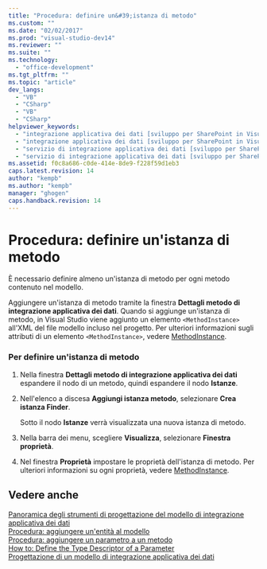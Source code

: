 ```yaml
---
title: "Procedura: definire un&#39;istanza di metodo"
ms.custom: ""
ms.date: "02/02/2017"
ms.prod: "visual-studio-dev14"
ms.reviewer: ""
ms.suite: ""
ms.technology: 
  - "office-development"
ms.tgt_pltfrm: ""
ms.topic: "article"
dev_langs: 
  - "VB"
  - "CSharp"
  - "VB"
  - "CSharp"
helpviewer_keywords: 
  - "integrazione applicativa dei dati [sviluppo per SharePoint in Visual Studio], metodo"
  - "integrazione applicativa dei dati [sviluppo per SharePoint in Visual Studio], istanza di metodo"
  - "servizio di integrazione applicativa dei dati [sviluppo per SharePoint in Visual Studio], metodo"
  - "servizio di integrazione applicativa dei dati [sviluppo per SharePoint in Visual Studio], istanza di metodo"
ms.assetid: f0c8a686-c0de-414e-8de9-f228f59d1eb3
caps.latest.revision: 14
author: "kempb"
ms.author: "kempb"
manager: "ghogen"
caps.handback.revision: 14
---
```

# Procedura: definire un&#39;istanza di metodo
  È necessario definire almeno un'istanza di metodo per ogni metodo contenuto nel modello.  
  
 Aggiungere un'istanza di metodo tramite la finestra **Dettagli metodo di integrazione applicativa dei dati**.  Quando si aggiunge un'istanza di metodo, in Visual Studio viene aggiunto un elemento `<MethodInstance>` all'XML del file modello incluso nel progetto.  Per ulteriori informazioni sugli attributi di un elemento `<MethodInstance>`, vedere [MethodInstance](http://go.microsoft.com/fwlink/?LinkID=169282).  
  
### Per definire un'istanza di metodo  
  
1.  Nella finestra **Dettagli metodo di integrazione applicativa dei dati** espandere il nodo di un metodo, quindi espandere il nodo **Istanze**.  
  
2.  Nell'elenco a discesa **Aggiungi istanza metodo**, selezionare **Crea istanza Finder**.  
  
     Sotto il nodo **Istanze** verrà visualizzata una nuova istanza di metodo.  
  
3.  Nella barra dei menu, scegliere **Visualizza**, selezionare **Finestra proprietà**.  
  
4.  Nel finestra **Proprietà** impostare le proprietà dell'istanza di metodo.  Per ulteriori informazioni su ogni proprietà, vedere [MethodInstance](http://go.microsoft.com/fwlink/?LinkID=169282).  
  
## Vedere anche  
 [Panoramica degli strumenti di progettazione del modello di integrazione applicativa dei dati](../sharepoint/bdc-model-design-tools-overview.md)   
 [Procedura: aggiungere un'entità al modello](../sharepoint/how-to-add-an-entity-to-a-model.md)   
 [Procedura: aggiungere un parametro a un metodo](../sharepoint/how-to-add-a-parameter-to-a-method.md)   
 [How to: Define the Type Descriptor of a Parameter](../sharepoint/how-to-define-the-type-descriptor-of-a-parameter.md)   
 [Progettazione di un modello di integrazione applicativa dei dati](../sharepoint/designing-a-business-data-connectivity-model.md)  
  
  